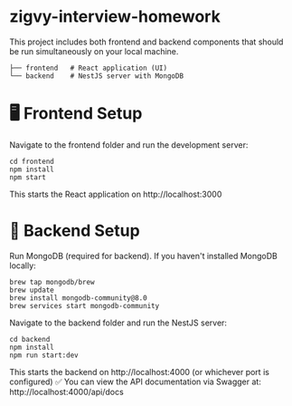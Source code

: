 # zigvy-interview-homework

This project includes both frontend and backend components that should be run simultaneously on your local machine.

```
├── frontend   # React application (UI)
└── backend    # NestJS server with MongoDB
```

# 🖥️ Frontend Setup

Navigate to the frontend folder and run the development server:

```
cd frontend
npm install
npm start
```

This starts the React application on http://localhost:3000

# 🔧 Backend Setup

Run MongoDB (required for backend).
If you haven't installed MongoDB locally:

```
brew tap mongodb/brew
brew update
brew install mongodb-community@8.0
brew services start mongodb-community
```

Navigate to the backend folder and run the NestJS server:

```
cd backend
npm install
npm run start:dev
```

This starts the backend on http://localhost:4000 (or whichever port is configured)
✅ You can view the API documentation via Swagger at:
http://localhost:4000/api/docs
